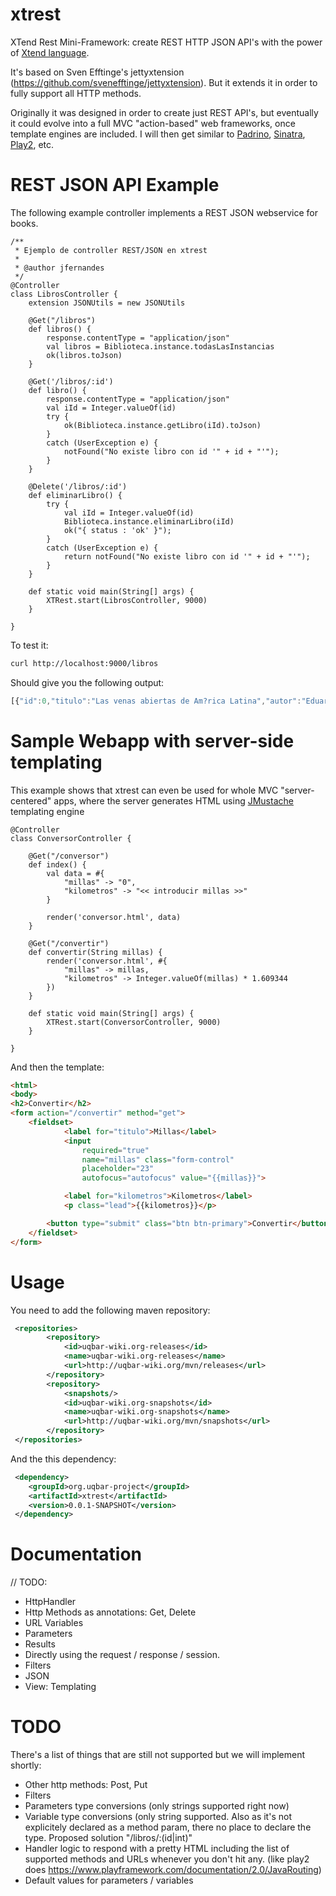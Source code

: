 xtrest
======

XTend Rest Mini-Framework: create REST HTTP JSON API's with the power of [Xtend language](http://www.eclipse.org/xtend/).

It's based on Sven Efftinge's jettyxtension (https://github.com/svenefftinge/jettyxtension). But it extends
it in order to fully support all HTTP methods.

Originally it was designed in order to create just REST API's, but eventually it could evolve into a full MVC
"action-based" web frameworks, once template engines are included.
I will then get similar to [Padrino](http://www.padrinorb.com), [Sinatra](http://www.sinatrarb.com), [Play2](https://www.playframework.com), etc.

REST JSON API Example
======

The following example controller implements a REST JSON webservice for books.

```xtend
/**
 * Ejemplo de controller REST/JSON en xtrest
 * 
 * @author jfernandes
 */
@Controller
class LibrosController {
	extension JSONUtils = new JSONUtils
	
	@Get("/libros")
	def libros() {
		response.contentType = "application/json"
    	val libros = Biblioteca.instance.todasLasInstancias
		ok(libros.toJson)
	}
	
	@Get('/libros/:id')
	def libro() {
		response.contentType = "application/json"
		val iId = Integer.valueOf(id)
    	try {
    		ok(Biblioteca.instance.getLibro(iId).toJson)
    	}
    	catch (UserException e) {
    		notFound("No existe libro con id '" + id + "'");
    	}
    }
    
    @Delete('/libros/:id')
    def eliminarLibro() {
    	try {
    		val iId = Integer.valueOf(id)
    		Biblioteca.instance.eliminarLibro(iId)
    		ok("{ status : 'ok' }");
    	}
    	catch (UserException e) {
    		return notFound("No existe libro con id '" + id + "'");
    	}
    }
	
	def static void main(String[] args) {
		XTRest.start(LibrosController, 9000)
	}
	
}
```

To test it:

```bash
curl http://localhost:9000/libros
```

Should give you the following output:

```javascript
[{"id":0,"titulo":"Las venas abiertas de Am?rica Latina","autor":"Eduardo Galeano"},{"id":1,"titulo":"Guerra y Paz","autor":"Le?n Tolstoi"},{"id":2,"titulo":"Patas Arriba","autor":"Eduardo Galeano"},{"id":3,"titulo":"El f?tbol a sol y a sombra","autor":"Eduardo Galeano"},{"id":4,"titulo":"Historia del siglo XX","autor":"Eric Hobsbawm"},{"id":5,"titulo":"Ficciones","autor":"Jorge Luis Borges"},{"id":6,"titulo":"El Aleph","autor":"Jorge Luis Borges"},{"id":7,"titulo":"La invenci?n de Morel","autor":"Adolfo Bioy Casares"},{"id":8,"titulo":"Rayuela","autor":"Julio Cort?zar"},{"id":9,"titulo":"El bar?n rampante","autor":"Italo Calvino"},{"id":10,"titulo":"El vizconde demediado","autor":"Italo Calvino"},{"id":11,"titulo":"100 a?os de soledad","autor":"Gabriel Garc?a M?rquez"},{"id":12,"titulo":"Un d?a en la vida de Ivan Denisovich","autor":"Alexander Solyenitsin"},{"id":13,"titulo":"El d?a del arquero","autor":"Juan Sasturain"}]
```

Sample Webapp with server-side templating
=======

This example shows that xtrest can even be used for whole MVC "server-centered" apps, where
the server generates HTML using [JMustache](https://github.com/samskivert/jmustache) templating engine

```xtend
@Controller
class ConversorController {
	
	@Get("/conversor")
	def index() {
		val data = #{
			"millas" -> "0",
			"kilometros" -> "<< introducir millas >>"
		}
		
		render('conversor.html', data)
	}
	
	@Get("/convertir")
	def convertir(String millas) {
		render('conversor.html', #{
			"millas" -> millas,
			"kilometros" -> Integer.valueOf(millas) * 1.609344
		})
	}
	
	def static void main(String[] args) {
		XTRest.start(ConversorController, 9000)
	}
	
}
```

And then the template:

```html
<html>
<body>
<h2>Convertir</h2>
<form action="/convertir" method="get">
	<fieldset>
			<label for="titulo">Millas</label> 
			<input 
				required="true"
				name="millas" class="form-control" 
				placeholder="23"
				autofocus="autofocus" value="{{millas}}">

			<label for="kilometros">Kilometros</label>
			<p class="lead">{{kilometros}}</p>

		<button type="submit" class="btn btn-primary">Convertir</button>
	</fieldset>
</form>
```


Usage
=======

You need to add the following maven repository:

```xml
 <repositories>
        <repository>
            <id>uqbar-wiki.org-releases</id>
            <name>uqbar-wiki.org-releases</name>
            <url>http://uqbar-wiki.org/mvn/releases</url>
        </repository>
        <repository>
            <snapshots/>
            <id>uqbar-wiki.org-snapshots</id>
            <name>uqbar-wiki.org-snapshots</name>
            <url>http://uqbar-wiki.org/mvn/snapshots</url>
        </repository>
 </repositories>
```

And the this dependency:

```xml
 <dependency>
	<groupId>org.uqbar-project</groupId>
	<artifactId>xtrest</artifactId>
  	<version>0.0.1-SNAPSHOT</version>
 </dependency>
```


Documentation
=======

// TODO:
* HttpHandler
* Http Methods as annotations: Get, Delete
* URL Variables
* Parameters
* Results
* Directly using the request / response / session.
* Filters
* JSON
* View: Templating

TODO
======

There's a list of things that are still not supported but we will implement shortly:
* Other http methods: Post, Put
* Filters
* Parameters type conversions (only strings supported right now)
* Variable type conversions (only string supported. Also as it's not explicitely declared as a method param, there no place to declare the type. Proposed solution
"/libros/:(id|int)"
* Handler logic to respond with a pretty HTML including the list of supported methods and URLs whenever you don't hit any. (like play2 does https://www.playframework.com/documentation/2.0/JavaRouting)
* Default values for parameters / variables 

 
